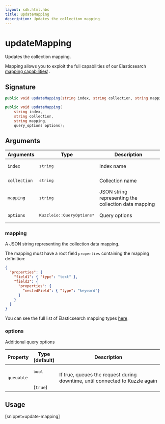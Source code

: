 ```yaml
---
layout: sdk.html.hbs
title: updateMapping
description: Updates the collection mapping
---
```


# updateMapping

Updates the collection mapping.

Mapping allows you to exploit the full capabilities of our Elasticsearch [mapping capabilities](https://www.elastic.co/guide/en/elasticsearch/reference/5.6/mapping.html)).

## Signature

```csharp
public void updateMapping(string index, string collection, string mapping);

public void updateMapping(
    string index, 
    string collection, 
    string mapping, 
    query_options options);

```

## Arguments

| Arguments    | Type    | Description |
|--------------|---------|-------------|
| `index` | <pre>string</pre> | Index name    | 
| `collection` | <pre>string</pre> | Collection name    |
| `mapping` | <pre>string</pre> | JSON string representing the collection data mapping |
| `options` | <pre>Kuzzleio::QueryOptions\*</pre> |  Query options  |

### mapping

A JSON string representing the collection data mapping.

The mapping must have a root field `properties` containing the mapping definition:
```json
{
  "properties": {
    "field1": { "type": "text" },
    "field2": {
      "properties": {
        "nestedField": { "type": "keyword"}
      }
    }
  }
}
```

You can see the full list of Elasticsearch mapping types [here](https://www.elastic.co/guide/en/elasticsearch/reference/5.6/mapping.html).

### options

Additional query options

| Property     | Type<br/>(default)    | Description        |
| ---------- | ------- | --------------------------------- | 
| `queuable` | <pre>bool</pre><br/>(`true`) | If true, queues the request during downtime, until connected to Kuzzle again |

## Usage

[snippet=update-mapping]
